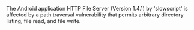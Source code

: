 The Android application HTTP File Server (Version 1.4.1) by 'slowscript' is affected by a path traversal vulnerability that permits arbitrary directory listing, file read, and file write.